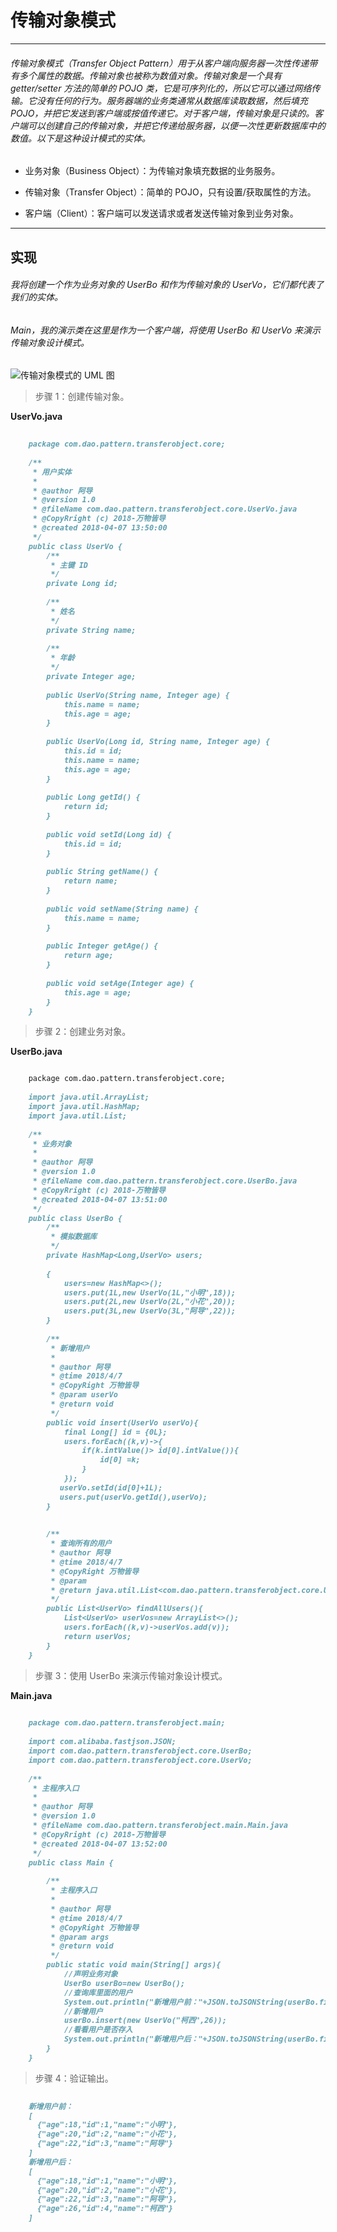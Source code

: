 # 传输对象模式

***

###### 传输对象模式（Transfer Object Pattern）用于从客户端向服务器一次性传递带有多个属性的数据。传输对象也被称为数值对象。传输对象是一个具有 getter/setter 方法的简单的 POJO 类，它是可序列化的，所以它可以通过网络传输。它没有任何的行为。服务器端的业务类通常从数据库读取数据，然后填充 POJO，并把它发送到客户端或按值传递它。对于客户端，传输对象是只读的。客户端可以创建自己的传输对象，并把它传递给服务器，以便一次性更新数据库中的数值。以下是这种设计模式的实体。

- 业务对象（Business Object）：为传输对象填充数据的业务服务。

- 传输对象（Transfer Object）：简单的 POJO，只有设置/获取属性的方法。

- 客户端（Client）：客户端可以发送请求或者发送传输对象到业务对象。

***

## 实现

###### 我将创建一个作为业务对象的 UserBo 和作为传输对象的 UserVo，它们都代表了我们的实体。

###### Main，我的演示类在这里是作为一个客户端，将使用 UserBo 和 UserVo 来演示传输对象设计模式。

![传输对象模式的 UML 图](../img/transferobject_pattern_uml_diagram.jpg)

> 步骤 1：创建传输对象。

**UserVo.java**

```markdown
    
    package com.dao.pattern.transferobject.core;
    
    /**
     * 用户实体
     *
     * @author 阿导
     * @version 1.0
     * @fileName com.dao.pattern.transferobject.core.UserVo.java
     * @CopyRright (c) 2018-万物皆导
     * @created 2018-04-07 13:50:00
     */
    public class UserVo {
        /**
         * 主键 ID
         */
        private Long id;
    
        /**
         * 姓名
         */
        private String name;
    
        /**
         * 年龄
         */
        private Integer age;
    
        public UserVo(String name, Integer age) {
            this.name = name;
            this.age = age;
        }
    
        public UserVo(Long id, String name, Integer age) {
            this.id = id;
            this.name = name;
            this.age = age;
        }
    
        public Long getId() {
            return id;
        }
    
        public void setId(Long id) {
            this.id = id;
        }
    
        public String getName() {
            return name;
        }
    
        public void setName(String name) {
            this.name = name;
        }
    
        public Integer getAge() {
            return age;
        }
    
        public void setAge(Integer age) {
            this.age = age;
        }
    }

```

> 步骤 2：创建业务对象。

**UserBo.java**

```markdown

    package com.dao.pattern.transferobject.core;
    
    import java.util.ArrayList;
    import java.util.HashMap;
    import java.util.List;
    
    /**
     * 业务对象
     *
     * @author 阿导
     * @version 1.0
     * @fileName com.dao.pattern.transferobject.core.UserBo.java
     * @CopyRright (c) 2018-万物皆导
     * @created 2018-04-07 13:51:00
     */
    public class UserBo {
        /**
         * 模拟数据库
         */
        private HashMap<Long,UserVo> users;
    
        {
            users=new HashMap<>();
            users.put(1L,new UserVo(1L,"小明",18));
            users.put(2L,new UserVo(2L,"小花",20));
            users.put(3L,new UserVo(3L,"阿导",22));
        }
    
        /**
         * 新增用户
         *
         * @author 阿导
         * @time 2018/4/7
         * @CopyRight 万物皆导
         * @param userVo
         * @return void
         */
        public void insert(UserVo userVo){
            final Long[] id = {0L};
            users.forEach((k,v)->{
                if(k.intValue()> id[0].intValue()){
                    id[0] =k;
                }
            });
           userVo.setId(id[0]+1L);
           users.put(userVo.getId(),userVo);
        }
    
    
        /**
         * 查询所有的用户
         * @author 阿导
         * @time 2018/4/7
         * @CopyRight 万物皆导
         * @param
         * @return java.util.List<com.dao.pattern.transferobject.core.UserVo>
         */
        public List<UserVo> findAllUsers(){
            List<UserVo> userVos=new ArrayList<>();
            users.forEach((k,v)->userVos.add(v));
            return userVos;
        }
    }

```

> 步骤 3：使用 UserBo 来演示传输对象设计模式。

**Main.java**

```markdown
    
    package com.dao.pattern.transferobject.main;
    
    import com.alibaba.fastjson.JSON;
    import com.dao.pattern.transferobject.core.UserBo;
    import com.dao.pattern.transferobject.core.UserVo;
    
    /**
     * 主程序入口
     *
     * @author 阿导
     * @version 1.0
     * @fileName com.dao.pattern.transferobject.main.Main.java
     * @CopyRright (c) 2018-万物皆导
     * @created 2018-04-07 13:52:00
     */
    public class Main {
    
        /**
         * 主程序入口
         *
         * @author 阿导
         * @time 2018/4/7
         * @CopyRight 万物皆导
         * @param args
         * @return void
         */
        public static void main(String[] args){
            //声明业务对象
            UserBo userBo=new UserBo();
            //查询库里面的用户
            System.out.println("新增用户前："+JSON.toJSONString(userBo.findAllUsers()));
            //新增用户
            userBo.insert(new UserVo("柯西",26));
            //看看用户是否存入
            System.out.println("新增用户后："+JSON.toJSONString(userBo.findAllUsers()));
        }
    }

```

> 步骤 4：验证输出。

```markdown
    
    新增用户前：
    [
      {"age":18,"id":1,"name":"小明"},
      {"age":20,"id":2,"name":"小花"},
      {"age":22,"id":3,"name":"阿导"}
    ]
    新增用户后：
    [
      {"age":18,"id":1,"name":"小明"},
      {"age":20,"id":2,"name":"小花"},
      {"age":22,"id":3,"name":"阿导"},
      {"age":26,"id":4,"name":"柯西"}
    ]
    
```
